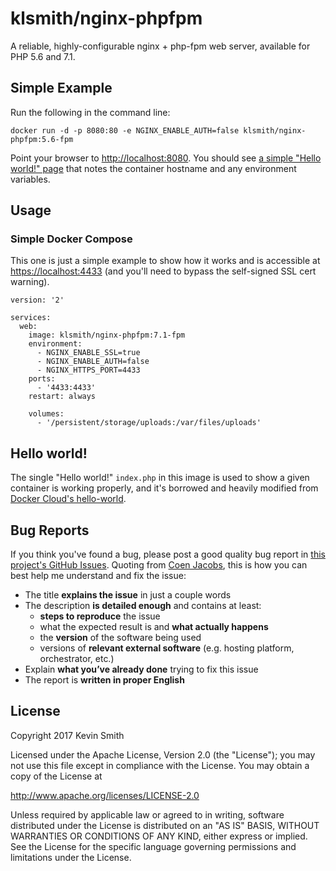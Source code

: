# klsmith/nginx-phpfpm

A reliable, highly-configurable nginx + php-fpm web server, available for PHP 5.6 and 7.1.

## Simple Example

Run the following in the command line:

```
docker run -d -p 8080:80 -e NGINX_ENABLE_AUTH=false klsmith/nginx-phpfpm:5.6-fpm
```

Point your browser to [http://localhost:8080](http://localhost:8080). You should see [a simple "Hello world!" page](#hello-world) that notes the container hostname and any environment variables.

## Usage

### Simple Docker Compose

This one is just a simple example to show how it works and is accessible at [https://localhost:4433](https://localhost:4433) (and you'll need to bypass the self-signed SSL cert warning).

```
version: '2'

services:
  web:
    image: klsmith/nginx-phpfpm:7.1-fpm
    environment:
      - NGINX_ENABLE_SSL=true
      - NGINX_ENABLE_AUTH=false
      - NGINX_HTTPS_PORT=4433
    ports:
      - '4433:4433'
    restart: always

    volumes:
      - '/persistent/storage/uploads:/var/files/uploads'
```
## Hello world!

The single "Hello world!" `index.php` in this image is used to show a given container is working properly, and it's borrowed and heavily modified from [Docker Cloud's hello-world](https://github.com/docker/dockercloud-hello-world).

## Bug Reports

If you think you've found a bug, please post a good quality bug report in [this project's GitHub Issues](https://github.com/kevinsmith/docker-nginx-phpfpm/issues). Quoting from [Coen Jacobs](https://coenjacobs.me/2013/12/06/effective-bug-reports-on-github/), this is how you can best help me understand and fix the issue:

- The title **explains the issue** in just a couple words
- The description **is detailed enough** and contains at least:
  - **steps to reproduce** the issue
  - what the expected result is and **what actually happens**
  - the **version** of the software being used
  - versions of **relevant external software** (e.g. hosting platform, orchestrator, etc.)
- Explain **what you’ve already done** trying to fix this issue
- The report is **written in proper English**

## License

Copyright 2017 Kevin Smith

Licensed under the Apache License, Version 2.0 (the "License");
you may not use this file except in compliance with the License.
You may obtain a copy of the License at

  http://www.apache.org/licenses/LICENSE-2.0

Unless required by applicable law or agreed to in writing, software
distributed under the License is distributed on an "AS IS" BASIS,
WITHOUT WARRANTIES OR CONDITIONS OF ANY KIND, either express or implied.
See the License for the specific language governing permissions and
limitations under the License.
